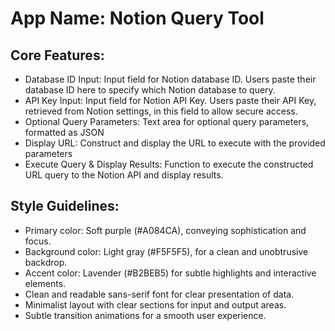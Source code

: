 # **App Name**: Notion Query Tool

## Core Features:

- Database ID Input: Input field for Notion database ID. Users paste their database ID here to specify which Notion database to query.
- API Key Input: Input field for Notion API Key. Users paste their API Key, retrieved from Notion settings, in this field to allow secure access.
- Optional Query Parameters: Text area for optional query parameters, formatted as JSON
- Display URL: Construct and display the URL to execute with the provided parameters
- Execute Query & Display Results: Function to execute the constructed URL query to the Notion API and display results.

## Style Guidelines:

- Primary color: Soft purple (#A084CA), conveying sophistication and focus.
- Background color: Light gray (#F5F5F5), for a clean and unobtrusive backdrop.
- Accent color: Lavender (#B2BEB5) for subtle highlights and interactive elements.
- Clean and readable sans-serif font for clear presentation of data.
- Minimalist layout with clear sections for input and output areas.
- Subtle transition animations for a smooth user experience.